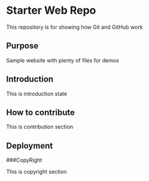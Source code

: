 # Starter Web Repo

This repository is for showing how Git and GitHub work

## Purpose

Sample website with plenty of files for demos

## Introduction

This is introduction state

## How to contribute

This is contribution section

## Deployment

###CopyRight

This is copyright section